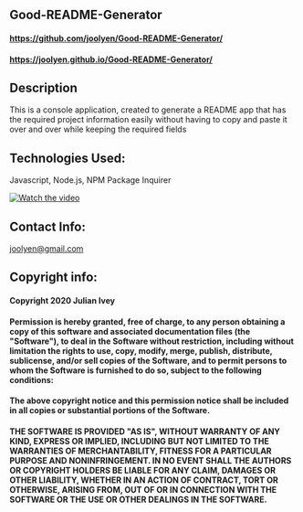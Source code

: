 ## Good-README-Generator

#### https://github.com/joolyen/Good-README-Generator/
#### https://joolyen.github.io/Good-README-Generator/

## Description
This is a console application, created to generate a README app that has the required project information easily without having to copy and paste it over and over while keeping the required fields 

## Technologies Used: 
Javascript, Node.js, NPM Package Inquirer 

[![Watch the video](https://img.youtube.com/vi/fA13AVR2Fb8/maxresdefault.jpg)](https://youtu.be/fA13AVR2Fb8)

## Contact Info:
joolyen@gmail.com

## Copyright info:
#### Copyright 2020 Julian Ivey

#### Permission is hereby granted, free of charge, to any person obtaining a copy of this software and associated documentation files (the "Software"), to deal in the Software without restriction, including without limitation the rights to use, copy, modify, merge, publish, distribute, sublicense, and/or sell copies of the Software, and to permit persons to whom the Software is furnished to do so, subject to the following conditions:

#### The above copyright notice and this permission notice shall be included in all copies or substantial portions of the Software.

#### THE SOFTWARE IS PROVIDED "AS IS", WITHOUT WARRANTY OF ANY KIND, EXPRESS OR IMPLIED, INCLUDING BUT NOT LIMITED TO THE WARRANTIES OF MERCHANTABILITY, FITNESS FOR A PARTICULAR PURPOSE AND NONINFRINGEMENT. IN NO EVENT SHALL THE AUTHORS OR COPYRIGHT HOLDERS BE LIABLE FOR ANY CLAIM, DAMAGES OR OTHER LIABILITY, WHETHER IN AN ACTION OF CONTRACT, TORT OR OTHERWISE, ARISING FROM, OUT OF OR IN CONNECTION WITH THE SOFTWARE OR THE USE OR OTHER DEALINGS IN THE SOFTWARE.